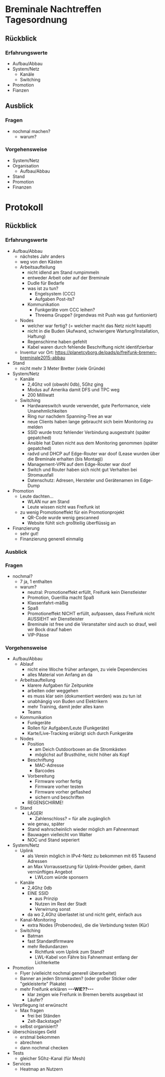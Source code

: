 # Breminale Nachtreffen Tagesordnung

## Rückblick
### Erfahrungswerte
* Aufbau/Abbau
* System/Netz
  * Kanäle
  * Switching
* Promotion
* Fianzen

## Ausblick
### Fragen
* nochmal machen?
  * warum?

### Vorgehensweise
* System/Netz
* Organisation
  * Aufbau/Abbau
* Stand
* Promotion
* Finanzen

# Protokoll
## Rückblick
### Erfahrungswerte
* Aufbau/Abbau
  * nächstes Jahr anders
  * weg von den Kästen
  * Arbeitsaufteilung
      * nicht idlend am Stand rumpimmeln
      * entweder Arbeit oder auf der Breminale
      * Dudle für Bedarfe
      * was ist zu tun?
          * Engelsystem (CCC)
          * Aufgaben Post-its?
      * Kommunikation
          * Funkgeräte vom CCC leihen?
          * Threema Gruppe? (irgendwas mit Push was gut funtioniert)
  * Nodes
      * welcher war fertig? (= welcher macht das Netz nicht kaputt)
      * nicht in die Buden (Aufwand, schwierigere Wartung/Installation, Haftung)
      * Regenschirme haben gefehlt
      * Kabel waren durch fehlende Beschriftung nicht identifzierbar
  * Inventur vor Ort: https://planetcyborg.de/pads/p/freifunk-bremen-breminale2015-abbau
* Stand
  * nicht mehr 3 Meter Bretter (viele Gründe)
* System/Netz
  * Kanäle
      * 2,4Ghz voll (obwohl 0db), 5Ghz ging
      * Modus auf Amerika damit DFS und TPC weg
      * 200 Milliwatt
  * Switching
      * Hardwareswitch wurde verwendet, gute Performance, viele Unanehmlichkeiten
      * Ring nur nachdem Spanning-Tree an war
      * neue Clients haben lange gebraucht sich beim Monitoring zu melden
      * SSID wurde trotz fehlender Verbindung ausgestraht (später gepatched)
      * Ansible hat Daten nicht aus dem Monitoring genommen (später gepatched)
      * radvd und DHCP auf Edge-Router war doof (Lease wurden über die Breminale erhalten (bis Montag))
      * Management-VPN auf dem Edge-Router war doof
      * Switch und Router haben sich nicht gut Verhalten bei Stromausfall
      * Datenschutz: Adresen, Hersteler und Gerätenamen im Edge-Dump
* Promotion
  * Leute dachten...
      * WLAN nur am Stand
      * Leute wissen nicht was Freifunk ist
  * zu wenig Promotioneffekt für ein Promotionprojekt
      * QR-Code wurde wenig gescanned
      * Website fühlt sich großteilig überflüssig an
* Finanzierung
  * sehr gut!
  * Finanzierung generell einmalig

### Ausblick
### Fragen
* nochmal?
  * 7 ja, 1 enthalten
  * warum?
      * neutral: Promotioneffekt erfüllt, Freifunk kein Dienstleister
      * Promotion, Guerillia macht Spaß
      * Klassenfahrt-mäßig
      * Spaß
      * Promotioneffekt NICHT erfüllt, aufpassen, dass Freifunk nicht AUSSIEHT wir Dienstleister
      * Breminale ist free und die Veranstalter sind auch so drauf, weil wir Bock drauf haben
      * VIP-Pässe

### Vorgehensweise
* Aufbau/Abbau
  * Ablauf
      * nicht eine Woche früher anfangen, zu viele Dependencies
      * alles Material von Anfang an da
  * Arbeitsaufteilung
      * klarere Aufgaben für Zeitpunkte
      * arbeiten oder weggehen
      * es muss klar sein (dokumentiert werden) was zu tun ist
      * unabhängig von Buden und Elektrikern
      * mehr Training, damit jeder alles kann
      * Teams
  * Kommunikation
      * Funkgeräte
      * Rollen für Aufgaben/Leute (Funkgeräte)
      * Karte/Live-Tracking erübrigt sich durch Funkgeräte
  * Nodes
      * Position
          * am Deich Outdoorboxen an die Stromkästen
          * möglichst auf Brusthöhe, nicht höher als Kopf
      * Beschriftung
          * MAC-Adresse
          * Barcodes
      * Vorbereitung
          * Firmware vorher fertig
          * Firmware vorher testen
          * Firmware vorher geflashed
          * sichern und beschriften
      * REGENSCHIRME!
  * Stand
      * LAGER!
          * Zahlenschloss? = für alle zugänglich
      * wie genau, später
      * Stand wahrscheinlich wieder möglich am Fahnenmast
      * Bauwagen vielleicht von Walter
      * NOC und Stand seperiert
* System/Netz
  * Uplink
      * als Verein möglich in IPv4-Netz zu bekommen mit 65 Tausend Adressen
      * an Max Vorraussetzung für Uplink-Provider geben, damit vernünftiges Angebot
          * LWLcom würde sponsern
  * Kanäle
      * 2,4Ghz 0db
      * EINE SSID
          * aus Prinzip
          * Nutzen im Rest der Stadt
          * Verwirrung sonst
      * da wo 2,4Ghz überlastet ist und nicht geht, einfach aus
  * Kanal-Monitoring
      * extra Nodes (Probenodes), die die Verbindung testen (Kür)
  * Switching
      * Batman
      * fast Standardfirmware
      * mehr Redundanzen
          * Richtfunk vom Uplink zum Stand?
          * LWL-Kabel von Fähre bis Fahnenmast entlang der Lichterkette
* Promotion
  * Flyer (vielleicht nochmal generell überarbeitet)
  * Banner an jeden Stromkasten? (oder großer Sticker oder "gekleisterte" Plakate)
  * mehr Freifunk erklären **---WIE??---**
      * klar zeigen wie Freifunk in Bremen bereits ausgebaut ist
      * Läufer?
* Verpflegung ist erwünscht
  * Max fragen
      * frei bei Ständen
      * Zelt-Backstage?
  * selbst organisiert?
* überschüssiges Geld
  * erstmal bekommen
  * abrechnen
  * dann nochmal checken
* Tests
  * gleicher 5Ghz-Kanal (für Mesh)
* Services
  * Heatmap an Nutzern
